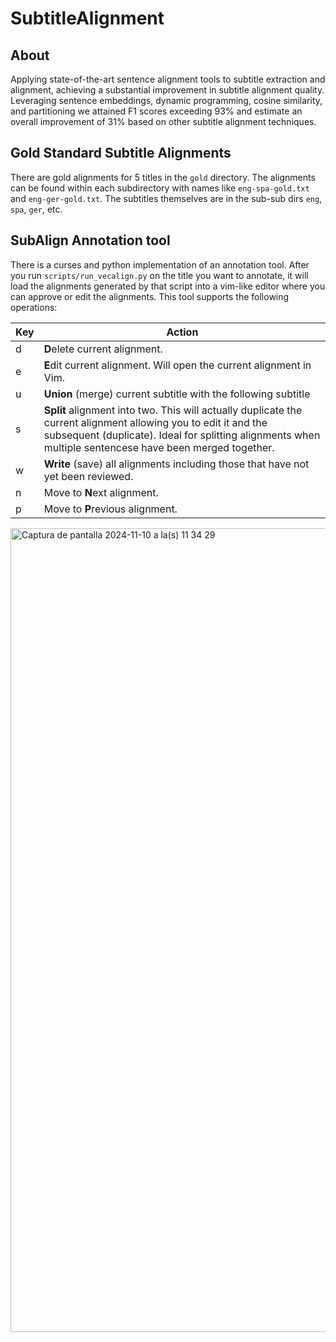 # SubtitleAlignment
 
## About
Applying state-of-the-art sentence alignment tools to subtitle extraction and alignment, achieving a substantial improvement in subtitle alignment quality. Leveraging sentence embeddings, dynamic programming, cosine similarity, and partitioning we attained F1 scores exceeding 93\% and estimate an overall improvement of 31\% based on other subtitle alignment techniques.

## Gold Standard Subtitle Alignments
There are gold alignments for 5 titles in the `gold` directory. The alignments can be found within each subdirectory with names like `eng-spa-gold.txt` and `eng-ger-gold.txt`. The subtitles themselves are in the sub-sub dirs `eng`, `spa`, `ger`, etc.

## SubAlign Annotation tool
There is a curses and python implementation of an annotation tool. After you run `scripts/run_vecalign.py` on the title you want to annotate, it will load the alignments generated by that script into a vim-like editor where you can approve or edit the alignments. This tool supports the following operations:

| Key | Action|
|--------|-----|
|d| **D**elete current alignment.|
|e| **E**dit current alignment. Will open the current alignment in Vim.|
|u| **Union** (merge) current subtitle with the following subtitle|
|s| **Split** alignment into two. This will actually duplicate the current alignment allowing you to edit it and the subsequent (duplicate). Ideal for splitting alignments when multiple sentencese have been merged together.|
|w| **Write** (save) all alignments including those that have not yet been reviewed.|
|n| Move to **N**ext alignment.|
|p| Move to **P**revious alignment.|

<img width="1286" alt="Captura de pantalla 2024-11-10 a la(s) 11 34 29" src="https://github.com/user-attachments/assets/07404f61-ebf1-4003-abfa-0b28455bc102">

